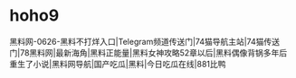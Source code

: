 # hoho9
黑料网-0626-黑料不打烊入口|Telegram频道传送门|74猫导航主站|74猫传送门|78黑料网|最新海角|黑料正能量|黑料女神攻略52章以后|黑料偶像背锅多年后重生了小说|黑料网导航|国产吃瓜|黑料|今日吃瓜在线|881比鸭
